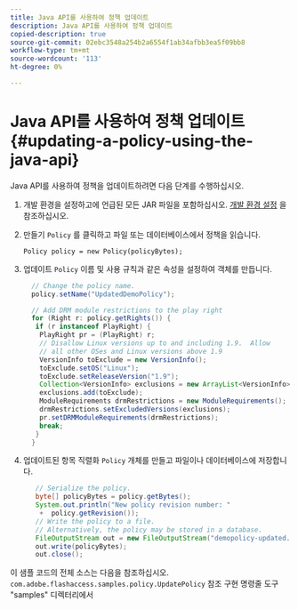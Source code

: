 ```yaml
---
title: Java API를 사용하여 정책 업데이트
description: Java API를 사용하여 정책 업데이트
copied-description: true
source-git-commit: 02ebc3548a254b2a6554f1ab34afbb3ea5f09bb8
workflow-type: tm+mt
source-wordcount: '113'
ht-degree: 0%

---
```


# Java API를 사용하여 정책 업데이트 {#updating-a-policy-using-the-java-api}

Java API를 사용하여 정책을 업데이트하려면 다음 단계를 수행하십시오.

1. 개발 환경을 설정하고에 언급된 모든 JAR 파일을 포함하십시오. [개발 환경 설정](../../aaxs-protecting-content/content-setting-up-the-sdk/content-setting-up-the-dev-env.md) 을 참조하십시오.
1. 만들기 `Policy` 를 클릭하고 파일 또는 데이터베이스에서 정책을 읽습니다.

   ```
   Policy policy = new Policy(policyBytes);
   ```

1. 업데이트 `Policy` 이름 및 사용 규칙과 같은 속성을 설정하여 객체를 만듭니다.

   ```java
     // Change the policy name.  
     policy.setName("UpdatedDemoPolicy");  
   
     // Add DRM module restrictions to the play right  
     for (Right r: policy.getRights()) {  
      if (r instanceof PlayRight) {  
       PlayRight pr = (PlayRight) r;  
       // Disallow Linux versions up to and including 1.9.  Allow  
       // all other OSes and Linux versions above 1.9  
       VersionInfo toExclude = new VersionInfo();  
       toExclude.setOS("Linux");  
       toExclude.setReleaseVersion("1.9");  
       Collection<VersionInfo> exclusions = new ArrayList<VersionInfo>();  
       exclusions.add(toExclude);  
       ModuleRequirements drmRestrictions = new ModuleRequirements();  
       drmRestrictions.setExcludedVersions(exclusions);  
       pr.setDRMModuleRequirements(drmRestrictions);  
       break;  
      }  
     }
   ```

1. 업데이트된 항목 직렬화 `Policy` 개체를 만들고 파일이나 데이터베이스에 저장합니다.

   ```java
      // Serialize the policy.  
      byte[] policyBytes = policy.getBytes();  
      System.out.println("New policy revision number: "  
       +  policy.getRevision());      
      // Write the policy to a file.   
      // Alternatively, the policy may be stored in a database.  
      FileOutputStream out = new FileOutputStream("demopolicy-updated.pol");  
      out.write(policyBytes);  
      out.close(); 
   ```

이 샘플 코드의 전체 소스는 다음을 참조하십시오. `com.adobe.flashaccess.samples.policy.UpdatePolicy` 참조 구현 명령줄 도구 &quot;samples&quot; 디렉터리에서
